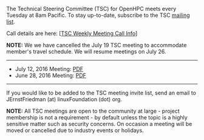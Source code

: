 The Technical Steering Committee (TSC) for OpenHPC meets every Tuesday at 8am Pacific. To stay up-to-date, subscribe to the TSC [mailing list](https://lists.openhpc.community/mailman/listinfo/openhpc-tsc). 

Call details are here: [[TSC Weekly Meeting Call Info](https://github.com/openhpc/ohpc/wiki/TSC-Weekly-Meeting-Call-Info:)]

**NOTE:** We we have cancelled the July 19 TSC meeting to accommodate member's travel schedule. We will resume meetings on July 26.

***

* July 12, 2016 Meeting: [PDF](TK) 
* June 28, 2016 Meeting: [PDF](http://bit.ly/ohpctsc20160628) 

***

If you would like to be added to the TSC meeting invite list, send an email to JErnstFriedman (at) linuxFoundation (dot) org.

**NOTE:** All TSC meetings are open to the community at large - project membership is not a requirement - by default unless the topic is a highly sensitive matter such as security concerns. On occasion a meeting will be moved or cancelled due to industry events or holidays. 
